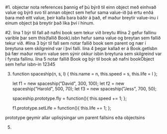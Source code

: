 #1. objectar nota references þannig ef þú býrð til einn object með einhvað value og býrð svo til annan object sem hefur sama value-ið þá ertu enðá bara með eitt value, þeir kalla bara báðir á það, ef maður breytir value-inu í einum object þá breytir það líka því í hinum.

#2. lína 1 býr til fall að nafni book sem tekur við breytu 
   #lína 2 gefur fallinu varible þar sem this(fallið Book).isbn hefur sama value og breytan sem fallið tekur við.
   #lína 3 býr til fall sem notar fallið book sem parent og nær í breytuna sem skilgreind var í því falli.
   lína 4 þegar kallað er á Book.getIsbn þá fær maður return value sem sýnir okkur isbin breytuna sem skilgreind var í fyrsta fallinu.
   lína 5 notar fallið Book og býr til book að nafni bookObject sem hefur isbn-in 12345

3.	
	function spaceship(n, s, l) {
		this.name = n,
		this.speed = s,
		this.life = l
	};

	let f1 = new spaceship("David", 300, 100);
	let f2 = new spaceship("Harold", 500, 70);
	let f3 = new spaceship("Jess", 700, 50);

	spaceship.prototype.fly = function(){
		this.speed += 1;
	};

	f1.prototype.setLife = function(){
		this.life += 1;
	};

prototype geymir allar uplisýsingar um parent fallsins eða objectsins

5. 
